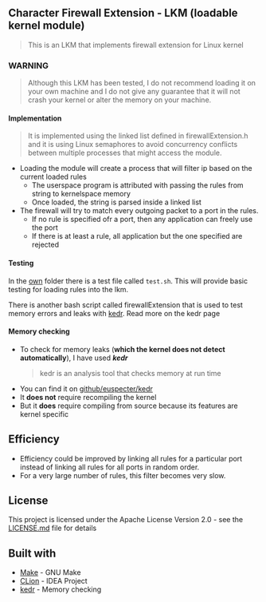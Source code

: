 ## Character Firewall Extension - LKM (loadable kernel module)
> This is an LKM that implements firewall extension for Linux kernel

### __WARNING__
>Although this LKM has been tested, I do not recommend loading it on your own machine and I do not give any guarantee that it will not crash your kernel or alter the memory on your machine.

#### Implementation
> It is implemented using the linked list defined in firewallExtension.h and it is using Linux semaphores to avoid concurrency conflicts between multiple processes that might access the module.

- Loading the module will create a process that will filter ip based on the current loaded rules
    - The userspace program is attributed with passing the rules from string to kernelspace memory
    - Once loaded, the string is parsed inside a linked list
- The firewall will try to match every outgoing packet to a port in the rules.
    - If no rule is specified ofr a port, then any application can freely use the port
    - If there is at least a rule, all application but the one specified are rejected

#### Testing
In the [own](own) folder there is a test file called `test.sh`. This will provide basic testing for loading rules into the lkm.

There is another bash script called firewallExtension that is used to test memory errors and leaks with [kedr](https://github.com/euspecter/kedr). Read more on the kedr page

#### Memory checking
- To check for memory leaks (__which the kernel does not detect automatically__), I have used ___kedr___
    > kedr is an analysis tool that checks memory at run time
- You can find it on [github/euspecter/kedr](https://github.com/euspecter/kedr)
- It __does not__ require recompiling the kernel
- But it __does__ require compiling from source because its features are kernel specific

## Efficiency
- Efficiency could be improved by linking all rules for a particular port instead of linking all rules for all ports in random order.
- For a very large number of rules, this filter becomes very slow.

## License
This project is licensed under the Apache License Version 2.0 - see the [LICENSE.md](LICENSE.md) file for details

## Built with
- [Make](https://www.gnu.org/software/make/manual/make.html) - GNU Make
- [CLion](https://www.jetbrains.com/clion/) - IDEA Project
- [kedr](https://github.com/euspecter/kedr) - Memory checking
